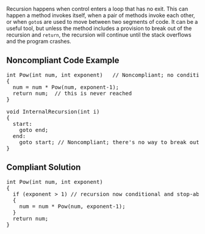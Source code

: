 Recursion happens when control enters a loop that has no exit. This can happen a method invokes itself, when a pair of methods invoke each other,
or when `goto`s are used to move between two segments of code. It can be a useful tool, but unless the method includes a provision to break
out of the recursion and `return`, the recursion will continue until the stack overflows and the program crashes.

## Noncompliant Code Example

<pre>
int Pow(int num, int exponent)   // Noncompliant; no condition under which pow isn't re-called
{
  num = num * Pow(num, exponent-1);
  return num;  // this is never reached
}

void InternalRecursion(int i)
{
  start:
    goto end;
  end:
    goto start; // Noncompliant; there's no way to break out of this method
}
</pre>

## Compliant Solution

<pre>
int Pow(int num, int exponent)
{
  if (exponent &gt; 1) // recursion now conditional and stop-able
  {
    num = num * Pow(num, exponent-1);
  }
  return num;
}
</pre>